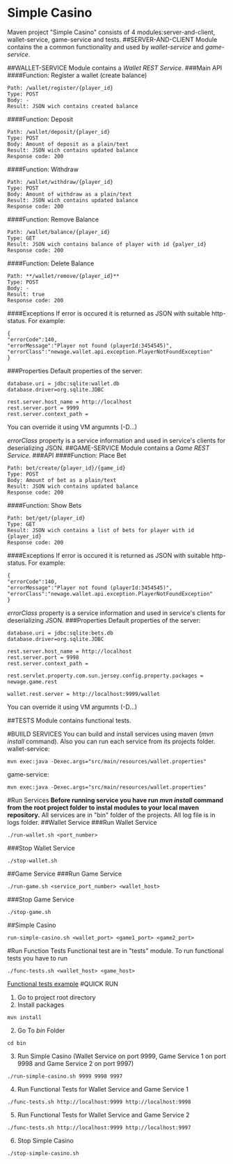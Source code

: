 # Simple Casino
Maven project "Simple Casino" consists of 4 modules:server-and-client, wallet-service, game-service and tests.
##SERVER-AND-CLIENT
Module contains the a common functionality and used by *wallet-service* and *game-service*.

##WALLET-SERVICE
Module contains a *Wallet REST Service*. 
###Main API
####Function: Register a wallet (create balance)
```
Path: /wallet/register/{player_id}
Type: POST
Body: -
Result: JSON wich contains created balance
```
####Function: Deposit
```
Path: /wallet/deposit/{player_id}
Type: POST
Body: Amount of deposit as a plain/text
Result: JSON wich contains updated balance
Response code: 200
```
####Function: Withdraw
```
Path: /wallet/withdraw/{player_id}
Type: POST
Body: Amount of withdraw as a plain/text
Result: JSON wich contains updated balance
Response code: 200
```
####Function: Remove Balance
```
Path: /wallet/balance/{player_id}
Type: GET
Result: JSON wich contains balance of player with id {palyer_id}
Response code: 200
```
####Function: Delete Balance
```
Path: **/wallet/remove/{player_id}**
Type: POST
Body: -
Result: true
Response code: 200
```
####Exceptions
If error is occured it is returned as JSON with suitable http-status.
For example:
```
{
"errorCode":140,
"errorMessage":"Player not found (playerId:3454545)",
"errorClass":"newage.wallet.api.exception.PlayerNotFoundException"
}
```
###Properties
Default properties of the server:
```
database.uri = jdbc:sqlite:wallet.db
database.driver=org.sqlite.JDBC

rest.server.host_name = http://localhost
rest.server.port = 9999
rest.server.context_path = 
```
You can override it using VM argumnts (-D...)

*errorClass* property is a service information and used in service's clients for deserializing JSON.
##GAME-SERVICE
Module contains a *Game REST Service*. 
###API
####Function: Place Bet
```
Path: bet/create/{player_id}/{game_id}
Type: POST
Body: Amount of bet as a plain/text
Result: JSON wich contains updated balance
Response code: 200
```
####Function: Show Bets
```
Path: bet/get/{player_id}
Type: GET
Result: JSON wich contains a list of bets for player with id {player_id}
Response code: 200
```
####Exceptions
If error is occured it is returned as JSON with suitable http-status.
For example:
```
{
"errorCode":140,
"errorMessage":"Player not found (playerId:3454545)",
"errorClass":"newage.wallet.api.exception.PlayerNotFoundException"
}
```
*errorClass* property is a service information and used in service's clients for deserializing JSON.
###Properties
Default properties of the server:
```
database.uri = jdbc:sqlite:bets.db
database.driver=org.sqlite.JDBC

rest.server.host_name = http://localhost
rest.server.port = 9998
rest.server.context_path = 

rest.servlet.property.com.sun.jersey.config.property.packages = newage.game.rest

wallet.rest.server = http://localhost:9999/wallet
```
You can override it using VM argumnts (-D...)

##TESTS
Module contains functional tests.

#BUIILD SERVICES
You can build and install services using maven (*mvn install* command). Also you can run each service from its projects folder.
wallet-service:
```
mvn exec:java -Dexec.args="src/main/resources/wallet.properties"

```
game-service:
```
mvn exec:java -Dexec.args="src/main/resources/wallet.properties"

```
#Run Services
**Before running service you have run *mvn install* command from the root project folder to instal modules to your local maven repository.**
All services are in "bin" folder of the projects. All log file is in logs folder.
##Wallet Service
###Run Wallet Service
```
./run-wallet.sh <port_number>
```
###Stop Wallet Service
```
./stop-wallet.sh
```
##Game Service
###Run Game Service
```
./run-game.sh <service_port_number> <wallet_host>
```
###Stop Game Service
```
./stop-game.sh
```
##Simple Casino
```
run-simple-casino.sh <wallet_port> <game1_port> <game2_port>
```
#Run Function Tests
Functional test are in "tests" module. To run functional tests you have to run 
```
./func-tests.sh <wallet_host> <game_host>
```
[Functional tests example](https://github.com/MikhailGevak/Casino/blob/master/NewAge/Casino/tests/src/main/java/newage/test/FunctionalTests.java)
#QUICK RUN
1. Go to project root directory 
2. Install packages
```
mvn install
```
2. Go To *bin* Folder
```
cd bin
```
3. Run Simple Casino (Wallet Service on port 9999, Game Service 1 on port 9998 and Game Service 2 on port 9997)
```
./run-simple-casino.sh 9999 9998 9997
```
4. Run Functional Tests for Wallet Service and Game Service 1
```
./func-tests.sh http://localhost:9999 http://localhost:9998
```
5. Run Functional Tests for Wallet Service and Game Service 2
```
./func-tests.sh http://localhost:9999 http://localhost:9997
```
6. Stop Simple Casino
```
./stop-simple-casino.sh
```
